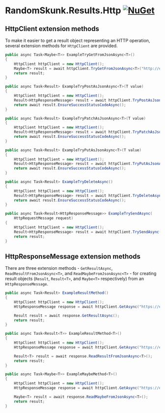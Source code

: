 # RandomSkunk.Results.Http [![NuGet](https://img.shields.io/nuget/vpre/RandomSkunk.Results.Http.svg)](https://www.nuget.org/packages/RandomSkunk.Results.Http)

## HttpClient extension methods

To make it easier to get a result object representing an HTTP operation, several extension methods for `HttpClient` are provided.

```c#
public async Task<Maybe<T>> ExampleTryGetFromJsonAsync<T>()
{
    HttpClient httpClient = new HttpClient();
    Maybe<T> result = await httpClient.TryGetFromJsonAsync<T>("http://example.com");
    return result;
}

public async Task<Result> ExampleTryPostAsJsonAsync<T>(T value)
{
    HttpClient httpClient = new HttpClient();
    Result<HttpResponseMessage> result = await httpClient.TryPostAsJsonAsync("http://example.com", value);
    return await result.EnsureSuccessStatusCodeAsync();
}

public async Task<Result> ExampleTryPatchAsJsonAsync<T>(T value)
{
    HttpClient httpClient = new HttpClient();
    Result<HttpResponseMessage> result = await httpClient.TryPatchAsJsonAsync("http://example.com", value);
    return await result.EnsureSuccessStatusCodeAsync();
}

public async Task<Result> ExampleTryPutAsJsonAsync<T>(T value)
{
    HttpClient httpClient = new HttpClient();
    Result<HttpResponseMessage> result = await httpClient.TryPutAsJsonAsync("http://example.com", value);
    return await result.EnsureSuccessStatusCodeAsync();
}

public async Task<Result> ExampleTryDeleteAsync()
{
    HttpClient httpClient = new HttpClient();
    Result<HttpResponseMessage> result = await httpClient.TryDeleteAsync("http://example.com");
    return await result.EnsureSuccessStatusCodeAsync();
}

public async Task<Result<HttpResponseMessage>> ExampleTrySendAsync(
    HttpRequestMessage request)
{
    HttpClient httpClient = new HttpClient();
    Result<HttpResponseMessage> result = await httpClient.TrySendAsync(request);
    return result;
}
```

## HttpResponseMessage extension methods

There are three extension methods - `GetResultAsync`, `ReadResultFromJsonAsync<T>`, and `ReadMaybeFromJsonAsync<T>` - for creating result objects (`Result`, `Result<T>`, and `Maybe<T>` respectively) from an `HttpResponseMessage`.

```c#
public async Task<Result> ExampleResultMethod()
{
    HttpClient httpClient = new HttpClient();
    HttpResponseMessage response = await httpClient.GetAsync("https://example.com");

    Result result = await response.GetResultAsync();
    return result;
}

public async Task<Result<T>> ExampleResultMethod<T>()
{
    HttpClient httpClient = new HttpClient();
    HttpResponseMessage response = await httpClient.GetAsync("https://example.com");

    Result<T> result = await response.ReadResultFromJsonAsync<T>();
    return result;
}

public async Task<Maybe<T>> ExampleMaybeMethod<T>()
{
    HttpClient httpClient = new HttpClient();
    HttpResponseMessage response = await httpClient.GetAsync("https://example.com");

    Maybe<T> result = await response.ReadMaybeFromJsonAsync<T>();
    return result;
}
```
